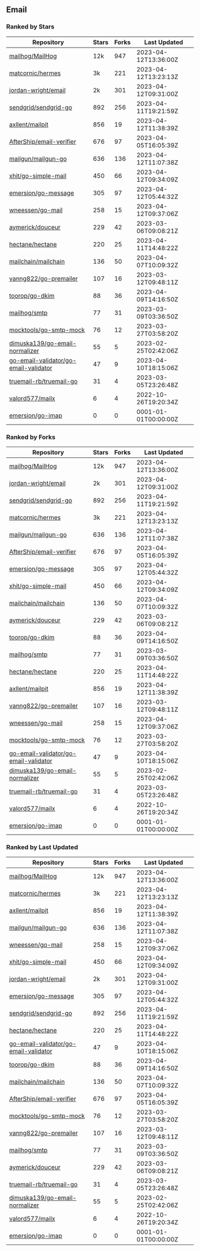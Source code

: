 ## Email

### Ranked by Stars

| Repository | Stars | Forks | Last Updated |
|------------|-------|-------|--------------|
| [mailhog/MailHog](https://github.com/mailhog/MailHog) | 12k | 947 | 2023-04-12T13:36:00Z |
| [matcornic/hermes](https://github.com/matcornic/hermes) | 3k | 221 | 2023-04-12T13:23:13Z |
| [jordan-wright/email](https://github.com/jordan-wright/email) | 2k | 301 | 2023-04-12T09:31:00Z |
| [sendgrid/sendgrid-go](https://github.com/sendgrid/sendgrid-go) | 892 | 256 | 2023-04-11T19:21:59Z |
| [axllent/mailpit](https://github.com/axllent/mailpit) | 856 | 19 | 2023-04-12T11:38:39Z |
| [AfterShip/email-verifier](https://github.com/AfterShip/email-verifier) | 676 | 97 | 2023-04-05T16:05:39Z |
| [mailgun/mailgun-go](https://github.com/mailgun/mailgun-go) | 636 | 136 | 2023-04-12T11:07:38Z |
| [xhit/go-simple-mail](https://github.com/xhit/go-simple-mail) | 450 | 66 | 2023-04-12T09:34:09Z |
| [emersion/go-message](https://github.com/emersion/go-message) | 305 | 97 | 2023-04-12T05:44:32Z |
| [wneessen/go-mail](https://github.com/wneessen/go-mail) | 258 | 15 | 2023-04-12T09:37:06Z |
| [aymerick/douceur](https://github.com/aymerick/douceur) | 229 | 42 | 2023-03-06T09:08:21Z |
| [hectane/hectane](https://github.com/hectane/hectane) | 220 | 25 | 2023-04-11T14:48:22Z |
| [mailchain/mailchain](https://github.com/mailchain/mailchain) | 136 | 50 | 2023-04-07T10:09:32Z |
| [vanng822/go-premailer](https://github.com/vanng822/go-premailer) | 107 | 16 | 2023-03-12T09:48:11Z |
| [toorop/go-dkim](https://github.com/toorop/go-dkim) | 88 | 36 | 2023-04-09T14:16:50Z |
| [mailhog/smtp](https://github.com/mailhog/smtp) | 77 | 31 | 2023-03-09T03:36:50Z |
| [mocktools/go-smtp-mock](https://github.com/mocktools/go-smtp-mock) | 76 | 12 | 2023-03-27T03:58:20Z |
| [dimuska139/go-email-normalizer](https://github.com/dimuska139/go-email-normalizer) | 55 | 5 | 2023-02-25T02:42:06Z |
| [go-email-validator/go-email-validator](https://github.com/go-email-validator/go-email-validator) | 47 | 9 | 2023-04-10T18:15:06Z |
| [truemail-rb/truemail-go](https://github.com/truemail-rb/truemail-go) | 31 | 4 | 2023-03-05T23:26:48Z |
| [valord577/mailx](https://github.com/valord577/mailx) | 6 | 4 | 2022-10-26T19:20:34Z |
| [emersion/go-imap](https://github.com/emersion/go-imap) | 0 | 0 | 0001-01-01T00:00:00Z |

### Ranked by Forks

| Repository | Stars | Forks | Last Updated |
|------------|-------|-------|--------------|
| [mailhog/MailHog](https://github.com/mailhog/MailHog) | 12k | 947 | 2023-04-12T13:36:00Z |
| [jordan-wright/email](https://github.com/jordan-wright/email) | 2k | 301 | 2023-04-12T09:31:00Z |
| [sendgrid/sendgrid-go](https://github.com/sendgrid/sendgrid-go) | 892 | 256 | 2023-04-11T19:21:59Z |
| [matcornic/hermes](https://github.com/matcornic/hermes) | 3k | 221 | 2023-04-12T13:23:13Z |
| [mailgun/mailgun-go](https://github.com/mailgun/mailgun-go) | 636 | 136 | 2023-04-12T11:07:38Z |
| [AfterShip/email-verifier](https://github.com/AfterShip/email-verifier) | 676 | 97 | 2023-04-05T16:05:39Z |
| [emersion/go-message](https://github.com/emersion/go-message) | 305 | 97 | 2023-04-12T05:44:32Z |
| [xhit/go-simple-mail](https://github.com/xhit/go-simple-mail) | 450 | 66 | 2023-04-12T09:34:09Z |
| [mailchain/mailchain](https://github.com/mailchain/mailchain) | 136 | 50 | 2023-04-07T10:09:32Z |
| [aymerick/douceur](https://github.com/aymerick/douceur) | 229 | 42 | 2023-03-06T09:08:21Z |
| [toorop/go-dkim](https://github.com/toorop/go-dkim) | 88 | 36 | 2023-04-09T14:16:50Z |
| [mailhog/smtp](https://github.com/mailhog/smtp) | 77 | 31 | 2023-03-09T03:36:50Z |
| [hectane/hectane](https://github.com/hectane/hectane) | 220 | 25 | 2023-04-11T14:48:22Z |
| [axllent/mailpit](https://github.com/axllent/mailpit) | 856 | 19 | 2023-04-12T11:38:39Z |
| [vanng822/go-premailer](https://github.com/vanng822/go-premailer) | 107 | 16 | 2023-03-12T09:48:11Z |
| [wneessen/go-mail](https://github.com/wneessen/go-mail) | 258 | 15 | 2023-04-12T09:37:06Z |
| [mocktools/go-smtp-mock](https://github.com/mocktools/go-smtp-mock) | 76 | 12 | 2023-03-27T03:58:20Z |
| [go-email-validator/go-email-validator](https://github.com/go-email-validator/go-email-validator) | 47 | 9 | 2023-04-10T18:15:06Z |
| [dimuska139/go-email-normalizer](https://github.com/dimuska139/go-email-normalizer) | 55 | 5 | 2023-02-25T02:42:06Z |
| [truemail-rb/truemail-go](https://github.com/truemail-rb/truemail-go) | 31 | 4 | 2023-03-05T23:26:48Z |
| [valord577/mailx](https://github.com/valord577/mailx) | 6 | 4 | 2022-10-26T19:20:34Z |
| [emersion/go-imap](https://github.com/emersion/go-imap) | 0 | 0 | 0001-01-01T00:00:00Z |

### Ranked by Last Updated

| Repository | Stars | Forks | Last Updated |
|------------|-------|-------|--------------|
| [mailhog/MailHog](https://github.com/mailhog/MailHog) | 12k | 947 | 2023-04-12T13:36:00Z |
| [matcornic/hermes](https://github.com/matcornic/hermes) | 3k | 221 | 2023-04-12T13:23:13Z |
| [axllent/mailpit](https://github.com/axllent/mailpit) | 856 | 19 | 2023-04-12T11:38:39Z |
| [mailgun/mailgun-go](https://github.com/mailgun/mailgun-go) | 636 | 136 | 2023-04-12T11:07:38Z |
| [wneessen/go-mail](https://github.com/wneessen/go-mail) | 258 | 15 | 2023-04-12T09:37:06Z |
| [xhit/go-simple-mail](https://github.com/xhit/go-simple-mail) | 450 | 66 | 2023-04-12T09:34:09Z |
| [jordan-wright/email](https://github.com/jordan-wright/email) | 2k | 301 | 2023-04-12T09:31:00Z |
| [emersion/go-message](https://github.com/emersion/go-message) | 305 | 97 | 2023-04-12T05:44:32Z |
| [sendgrid/sendgrid-go](https://github.com/sendgrid/sendgrid-go) | 892 | 256 | 2023-04-11T19:21:59Z |
| [hectane/hectane](https://github.com/hectane/hectane) | 220 | 25 | 2023-04-11T14:48:22Z |
| [go-email-validator/go-email-validator](https://github.com/go-email-validator/go-email-validator) | 47 | 9 | 2023-04-10T18:15:06Z |
| [toorop/go-dkim](https://github.com/toorop/go-dkim) | 88 | 36 | 2023-04-09T14:16:50Z |
| [mailchain/mailchain](https://github.com/mailchain/mailchain) | 136 | 50 | 2023-04-07T10:09:32Z |
| [AfterShip/email-verifier](https://github.com/AfterShip/email-verifier) | 676 | 97 | 2023-04-05T16:05:39Z |
| [mocktools/go-smtp-mock](https://github.com/mocktools/go-smtp-mock) | 76 | 12 | 2023-03-27T03:58:20Z |
| [vanng822/go-premailer](https://github.com/vanng822/go-premailer) | 107 | 16 | 2023-03-12T09:48:11Z |
| [mailhog/smtp](https://github.com/mailhog/smtp) | 77 | 31 | 2023-03-09T03:36:50Z |
| [aymerick/douceur](https://github.com/aymerick/douceur) | 229 | 42 | 2023-03-06T09:08:21Z |
| [truemail-rb/truemail-go](https://github.com/truemail-rb/truemail-go) | 31 | 4 | 2023-03-05T23:26:48Z |
| [dimuska139/go-email-normalizer](https://github.com/dimuska139/go-email-normalizer) | 55 | 5 | 2023-02-25T02:42:06Z |
| [valord577/mailx](https://github.com/valord577/mailx) | 6 | 4 | 2022-10-26T19:20:34Z |
| [emersion/go-imap](https://github.com/emersion/go-imap) | 0 | 0 | 0001-01-01T00:00:00Z |

